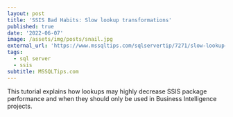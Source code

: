 ```yaml
---
layout: post
title: 'SSIS Bad Habits: Slow lookup transformations'
published: true
date: '2022-06-07'
image: /assets/img/posts/snail.jpg
external_url: 'https://www.mssqltips.com/sqlservertip/7271/slow-lookup-transformation-in-ssis/'
tags:
  - sql server
  - ssis
subtitle: MSSQLTips.com
---
```

This tutorial explains how lookups may highly decrease SSIS package performance and when they should only be used in Business Intelligence projects.
